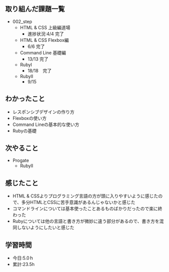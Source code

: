 ## 取り組んだ課題一覧
- 002_step
  - HTML & CSS 上級編道場
    - 進捗状況:4/4 完了
  - HTML & CSS Flexbox編
    - 6/6 完了
  - Command Line 基礎編
    - 13/13 完了
  - RubyⅠ
    - 18/18　完了
  - RubyⅡ
    - 9/15
## わかったこと
- レスポンシブデザインの作り方
- Flexboxの使い方
- Command Lineの基本的な使い方
- Rubyの基礎
## 次やること
- Progate
  - RubyⅡ
## 感じたこと
- HTML & CSSよりプログラミング言語の方が頭に入りやすいように感じたので、多分HTMLとCSSに苦手意識があるんじゃないかと感じた
- コマンドラインについては基本使ったことあるものばかりだったので楽に終わった
- Rubyについては他の言語と書き方が微妙に違う部分があるので、書き方を混同しないようにしたいと感じた
## 学習時間
- 今日:5.0ｈ
- 累計:23.5h
